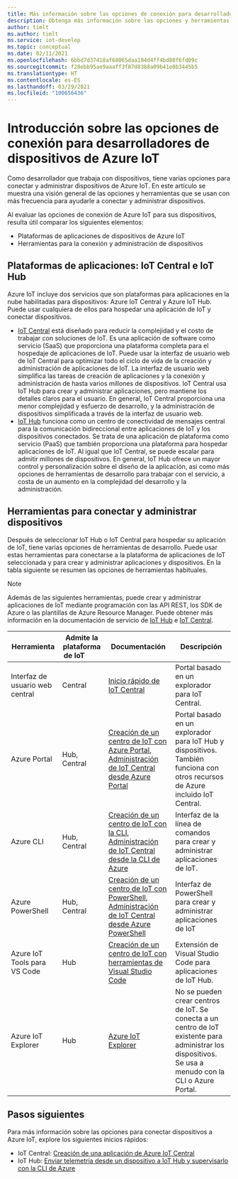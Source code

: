 ```yaml
---
title: Más información sobre las opciones de conexión para desarrolladores de dispositivos de Azure IoT
description: Obtenga más información sobre las opciones y herramientas de conexión que usan habitualmente los desarrolladores de dispositivos de Azure IoT.
author: timlt
ms.author: timlt
ms.service: iot-develop
ms.topic: conceptual
ms.date: 02/11/2021
ms.openlocfilehash: 6bbd7d37418af68065daa194d4ff4bd80f6fd09c
ms.sourcegitcommit: f28ebb95ae9aaaff3f87d8388a09b41e0b3445b5
ms.translationtype: HT
ms.contentlocale: es-ES
ms.lasthandoff: 03/29/2021
ms.locfileid: "100656436"
---
```

# <a name="overview-connection-options-for-azure-iot-device-developers"></a>Introducción sobre las opciones de conexión para desarrolladores de dispositivos de Azure IoT
Como desarrollador que trabaja con dispositivos, tiene varias opciones para conectar y administrar dispositivos de Azure IoT. En este artículo se muestra una visión general de las opciones y herramientas que se usan con más frecuencia para ayudarle a conectar y administrar dispositivos.

Al evaluar las opciones de conexión de Azure IoT para sus dispositivos, resulta útil comparar los siguientes elementos:
- Plataformas de aplicaciones de dispositivos de Azure IoT
- Herramientas para la conexión y administración de dispositivos

## <a name="application-platforms-iot-central-and-iot-hub"></a>Plataformas de aplicaciones: IoT Central e IoT Hub
Azure IoT incluye dos servicios que son plataformas para aplicaciones en la nube habilitadas para dispositivos: Azure IoT Central y Azure IoT Hub. Puede usar cualquiera de ellos para hospedar una aplicación de IoT y conectar dispositivos.
- [IoT Central](../iot-central/core/overview-iot-central.md) está diseñado para reducir la complejidad y el costo de trabajar con soluciones de IoT. Es una aplicación de software como servicio (SaaS) que proporciona una plataforma completa para el hospedaje de aplicaciones de IoT. Puede usar la interfaz de usuario web de IoT Central para optimizar todo el ciclo de vida de la creación y administración de aplicaciones de IoT. La interfaz de usuario web simplifica las tareas de creación de aplicaciones y la conexión y administración de hasta varios millones de dispositivos. IoT Central usa IoT Hub para crear y administrar aplicaciones, pero mantiene los detalles claros para el usuario. En general, IoT Central proporciona una menor complejidad y esfuerzo de desarrollo, y la administración de dispositivos simplificada a través de la interfaz de usuario web.
- [IoT Hub](../iot-hub/about-iot-hub.md) funciona como un centro de conectividad de mensajes central para la comunicación bidireccional entre aplicaciones de IoT y los dispositivos conectados. Se trata de una aplicación de plataforma como servicio (PaaS) que también proporciona una plataforma para hospedar aplicaciones de IoT. Al igual que IoT Central, se puede escalar para admitir millones de dispositivos. En general, IoT Hub ofrece un mayor control y personalización sobre el diseño de la aplicación, así como más opciones de herramientas de desarrollo para trabajar con el servicio, a costa de un aumento en la complejidad del desarrollo y la administración.

## <a name="tools-to-connect-and-manage-devices"></a>Herramientas para conectar y administrar dispositivos
Después de seleccionar IoT Hub o IoT Central para hospedar su aplicación de IoT, tiene varias opciones de herramientas de desarrollo. Puede usar estas herramientas para conectarse a la plataforma de aplicaciones de IoT seleccionada y para crear y administrar aplicaciones y dispositivos. En la tabla siguiente se resumen las opciones de herramientas habituales. 

> [!NOTE]
> Además de las siguientes herramientas, puede crear y administrar aplicaciones de IoT mediante programación con las API REST, los SDK de Azure o las plantillas de Azure Resource Manager. Puede obtener más información en la documentación de servicio de [IoT Hub](../iot-hub/about-iot-hub.md) e [IoT Central](../iot-central/core/overview-iot-central.md).

|Herramienta  |Admite la plataforma de IoT &nbsp; &nbsp; &nbsp; &nbsp; |Documentación  |Descripción  |
|---------|---------|---------|---------|
|Interfaz de usuario web central     | Central | [Inicio rápido de IoT Central](../iot-central/core/quick-deploy-iot-central.md) | Portal basado en un explorador para IoT Central. |
|Azure Portal     | Hub, Central      | [Creación de un centro de IoT con Azure Portal](../iot-hub/iot-hub-create-through-portal.md), [Administración de IoT Central desde Azure Portal](../iot-central/core/howto-manage-iot-central-from-portal.md)| Portal basado en un explorador para IoT Hub y dispositivos. También funciona con otros recursos de Azure incluido IoT Central. |
|Azure CLI     | Hub, Central          | [Creación de un centro de IoT con la CLI](../iot-hub/iot-hub-create-using-cli.md), [Administración de IoT Central desde la CLI de Azure](../iot-central/core/howto-manage-iot-central-from-cli.md) | Interfaz de la línea de comandos para crear y administrar aplicaciones de IoT. |
|Azure PowerShell     | Hub, Central   | [Creación de un centro de IoT con PowerShell](../iot-hub/iot-hub-create-using-powershell.md), [Administración de IoT Central desde Azure PowerShell](../iot-central/core/howto-manage-iot-central-from-powershell.md) | Interfaz de PowerShell para crear y administrar aplicaciones de IoT |
|Azure IoT Tools para VS Code  | Hub | [Creación de un centro de IoT con herramientas de Visual Studio Code](../iot-hub/iot-hub-create-use-iot-toolkit.md) | Extensión de Visual Studio Code para aplicaciones de IoT Hub. |
|Azure IoT Explorer     | Hub | [Azure IoT Explorer](https://github.com/Azure/azure-iot-explorer) | No se pueden crear centros de IoT. Se conecta a un centro de IoT existente para administrar los dispositivos. Se usa a menudo con la CLI o Azure Portal.|

## <a name="next-steps"></a>Pasos siguientes
Para más información sobre las opciones para conectar dispositivos a Azure IoT, explore los siguientes inicios rápidos:
- IoT Central: [Creación de una aplicación de Azure IoT Central](../iot-central/core/quick-deploy-iot-central.md)
- IoT Hub: [Enviar telemetría desde un dispositivo a IoT Hub y supervisarlo con la CLI de Azure](../iot-hub/quickstart-send-telemetry-cli.md)